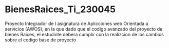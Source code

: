 # BienesRaices_Ti_230045
Proyecto Integrador de l asignatura de Aplicciones web Orientada a servicios (AWOS), en la que dado que el codigo 
avanzado del proyecto de bienes Raices, el estudinte debera cumplir con la realizcion de los cambios sobre el codigo 
base de proyecto
  
